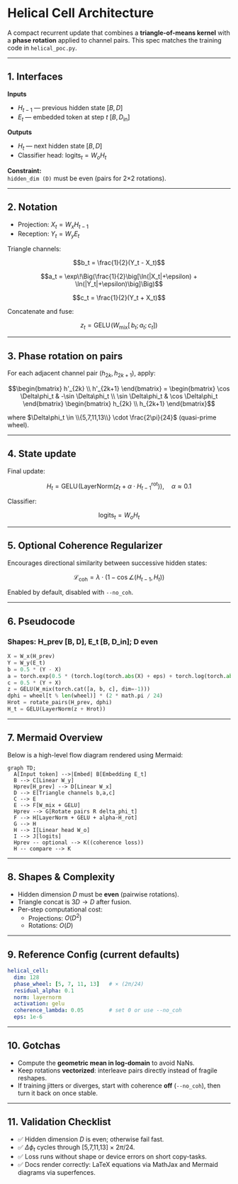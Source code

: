 # Helical Cell Architecture
A compact recurrent update that combines a **triangle-of-means kernel** with a **phase rotation** applied to channel pairs. This spec matches the training code in `helical_poc.py`.

---

## 1. Interfaces
**Inputs**
- $H_{t-1}$ — previous hidden state $[B, D]$
- $E_t$ — embedded token at step $t$ $[B, D_{\text{in}}]$

**Outputs**
- $H_t$ — next hidden state $[B, D]$
- Classifier head: $\text{logits}_t = W_o H_t$

**Constraint:**  
`hidden_dim (D)` must be even (pairs for 2×2 rotations).

---

## 2. Notation
- Projection: $X_t = W_x H_{t-1}$  
- Reception: $Y_t = W_y E_t$

Triangle channels:

```math
b_t = \frac{1}{2}(Y_t - X_t)
```

```math
a_t = \exp\!\Big(\frac{1}{2}\big[\ln(|X_t|+\epsilon) + \ln(|Y_t|+\epsilon)\big]\Big)
```

```math
c_t = \frac{1}{2}(Y_t + X_t)
```

Concatenate and fuse:

```math
z_t = \mathrm{GELU}\!\big(W_{\text{mix}}[\,b_t;\,a_t;\,c_t]\big)
```

---

## 3. Phase rotation on pairs
For each adjacent channel pair $(h_{2k}, h_{2k+1})$, apply:

```math
\begin{bmatrix}
h'_{2k} \\
h'_{2k+1}
\end{bmatrix}
=
\begin{bmatrix}
\cos \Delta\phi_t & -\sin \Delta\phi_t \\
\sin \Delta\phi_t & \cos \Delta\phi_t
\end{bmatrix}
\begin{bmatrix}
h_{2k} \\
h_{2k+1}
\end{bmatrix}
```

where $\Delta\phi_t \in \\{5,7,11,13\\} \cdot \frac{2\pi}{24}$ (quasi-prime wheel).

---

## 4. State update
Final update:

```math
H_t = \mathrm{GELU}\!\Big(\mathrm{LayerNorm}(z_t + \alpha \cdot H^{\mathrm{rot}}_{t-1})\Big), \quad \alpha \approx 0.1
```

Classifier:

```math
\text{logits}_t = W_o H_t
```

---

## 5. Optional Coherence Regularizer
Encourages directional similarity between successive hidden states:

```math
\mathcal{L}_\text{coh} = \lambda \cdot \big(1 - \cos \angle(H_{t-1}, H_t)\big)
```

Enabled by default, disabled with `--no_coh`.

---

## 6. Pseudocode
### Shapes: H_prev [B, D], E_t [B, D_in]; D even
```python
X = W_x(H_prev)
Y = W_y(E_t)
b = 0.5 * (Y - X)
a = torch.exp(0.5 * (torch.log(torch.abs(X) + eps) + torch.log(torch.abs(Y) + eps)))
c = 0.5 * (Y + X)
z = GELU(W_mix(torch.cat([a, b, c], dim=-1)))
dphi = wheel[t % len(wheel)] * (2 * math.pi / 24)
Hrot = rotate_pairs(H_prev, dphi)
H_t = GELU(LayerNorm(z + Hrot))
```

---

## 7. Mermaid Overview
Below is a high-level flow diagram rendered using Mermaid:

```mermaid
graph TD;
  A[Input token] -->|Embed| B[Embedding E_t]
  B --> C[Linear W_y]
  Hprev[H_prev] --> D[Linear W_x]
  D --> E[Triangle channels b,a,c]
  C --> E
  E --> F[W_mix + GELU]
  Hprev --> G[Rotate pairs R delta_phi_t]
  F --> H[LayerNorm + GELU + alpha·H_rot]
  G --> H
  H --> I[Linear head W_o]
  I --> J[logits]
  Hprev -- optional --> K((coherence loss))
  H -- compare --> K
```

---

## 8. Shapes & Complexity
- Hidden dimension $D$ must be **even** (pairwise rotations).  
- Triangle concat is $3D \rightarrow D$ after fusion.  
- Per-step computational cost:  
  - Projections: $O(D^2)$  
  - Rotations: $O(D)$

---

## 9. Reference Config (current defaults)
```yaml
helical_cell:
  dim: 128
  phase_wheel: [5, 7, 11, 13]   # × (2π/24)
  residual_alpha: 0.1
  norm: layernorm
  activation: gelu
  coherence_lambda: 0.05        # set 0 or use --no_coh
  eps: 1e-6
```

---

## 10. Gotchas
- Compute the **geometric mean in log-domain** to avoid NaNs.  
- Keep rotations **vectorized**: interleave pairs directly instead of fragile reshapes.  
- If training jitters or diverges, start with coherence **off** (`--no_coh`), then turn it back on once stable.

---

## 11. Validation Checklist
- ✅ Hidden dimension $D$ is even; otherwise fail fast.  
- ✅ $\Delta\phi_t$ cycles through [5,7,11,13] × $2\pi/24$.  
- ✅ Loss runs without shape or device errors on short copy-tasks.  
- ✅ Docs render correctly: LaTeX equations via MathJax and Mermaid diagrams via superfences.
